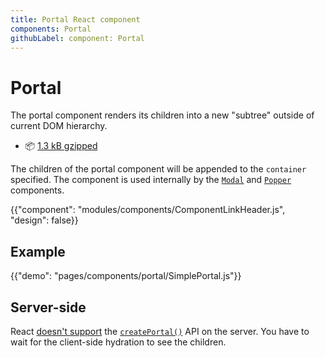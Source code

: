 ```yaml
---
title: Portal React component
components: Portal
githubLabel: component: Portal
---
```


# Portal

<p class="description">The portal component renders its children into a new "subtree" outside of current DOM hierarchy.</p>

- 📦 [1.3 kB gzipped](/size-snapshot)

The children of the portal component will be appended to the `container` specified.
The component is used internally by the [`Modal`](/components/modal/) and [`Popper`](/components/popper/) components.

{{"component": "modules/components/ComponentLinkHeader.js", "design": false}}

## Example

{{"demo": "pages/components/portal/SimplePortal.js"}}

## Server-side

React [doesn't support](https://github.com/facebook/react/issues/13097) the [`createPortal()`](https://reactjs.org/docs/portals.html) API on the server.
You have to wait for the client-side hydration to see the children.
